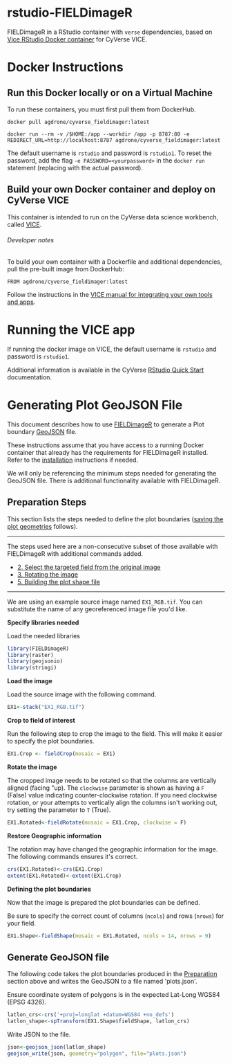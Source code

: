 
# rstudio-FIELDimageR

FIELDimageR in a RStudio container with `verse` dependencies, based on [Vice RStudio Docker container](https://hub.docker.com/r/cyversevice/rstudio-verse) for CyVerse VICE.

# Docker Instructions

## Run this Docker locally or on a Virtual Machine

To run these containers, you must first pull them from DockerHub.

```
docker pull agdrone/cyverse_fieldimager:latest
```

```
docker run --rm -v /$HOME:/app --workdir /app -p 8787:80 -e REDIRECT_URL=http://localhost:8787 agdrone/cyverse_fieldimager:latest
```

The default username is `rstudio` and password is `rstudio1`.
To reset the password, add the flag `-e PASSWORD=<yourpassword>` in the `docker run` statement (replacing <yourpassword> with the actual password).

## Build your own Docker container and deploy on CyVerse VICE

This container is intended to run on the CyVerse data science workbench, called [VICE](https://cyverse-visual-interactive-computing-environment.readthedocs-hosted.com/en/latest/index.html). 

###### Developer notes

To build your own container with a Dockerfile and additional dependencies, pull the pre-built image from DockerHub:

```
FROM agdrone/cyverse_fieldimager:latest
```

Follow the instructions in the [VICE manual for integrating your own tools and apps](https://cyverse-visual-interactive-computing-environment.readthedocs-hosted.com/en/latest/developer_guide/building.html).

# Running the VICE app
If running the docker image on VICE, the default username is `rstudio` and password is `rstudio1`.

Additional information is available in the CyVerse [RStudio Quick Start](https://learning.cyverse.org/projects/vice/en/latest/user_guide/quick-rstudio.html) documentation. 

# Generating Plot GeoJSON File
This document describes how to use [FIELDimageR](https://github.com/OpenDroneMap/FIELDimageR) to generate a Plot boundary [GeoJSON](https://datatracker.ietf.org/doc/rfc7946/?include_text=1) file.

These instructions assume that you have access to a running Docker container that already has the requirements for FIELDimageR installed.
Refer to the [installation](https://github.com/OpenDroneMap/FIELDimageR#Instal) instructions if needed.

We will only be referencing the minimum steps needed for generating the GeoJSON file.
There is additional functionality available with FIELDimageR.

## Preparation Steps <a name="preparation" />
This section lists the steps needed to define the plot boundaries ([saving the plot geometries](#generate) follows).

<hr />

The steps used here are a non-consecutive subset of those available with FIELDimageR with additional commands added.

- [2. Select the targeted field from the original image](https://github.com/OpenDroneMap/FIELDimageR#2-selecting-the-targeted-field-from-the-original-image)
- [3. Rotating the image](https://github.com/OpenDroneMap/FIELDimageR#3-rotating-the-image)
- [5. Building the plot shape file](https://github.com/OpenDroneMap/FIELDimageR#5-building-the-plot-shape-file)

<hr />

We are using an example source image named `EX1_RGB.tif`.
You can substitute the name of any georeferenced image file you'd like.

**Specify libraries needed**

Load the needed libraries
```R
library(FIELDimageR)
library(raster)
library(geojsonio)
library(stringi)
```

**Load the image**

Load the source image with the following command.
```R
EX1<-stack("EX1_RGB.tif")
```

**Crop to field of interest**

Run the following step to crop the image to the field.
This will make it easier to specify the plot boundaries.
```R
EX1.Crop <- fieldCrop(mosaic = EX1)
```

**Rotate the image**

The cropped image needs to be rotated so that the columns are vertically aligned (facing  "up).
The `clockwise` parameter is shown as having a `F` (False) value indicating counter-clockwise rotation.
If you need clockwise rotation, or your attempts to vertically align the columns isn't working out, try setting the parameter to `T` (True).
```R
EX1.Rotated<-fieldRotate(mosaic = EX1.Crop, clockwise = F)
```

**Restore Geographic information**

The rotation may have changed the geographic information for the image.
The following commands ensures it's correct.
```R
crs(EX1.Rotated)<-crs(EX1.Crop)
extent(EX1.Rotated)<-extent(EX1.Crop)
```

**Defining the plot boundaries**

Now that the image is prepared the plot boundaries can be defined.

Be sure to specify the correct count of columns (`ncols`) and rows (`nrows`) for your field.

```R
EX1.Shape<-fieldShape(mosaic = EX1.Rotated, ncols = 14, nrows = 9)
```

## Generate GeoJSON file <a name="generate" />
The following code takes the plot boundaries produced in the [Preparation](#preparation) section above and writes the GeoJSON to a file named 'plots.json'.

Ensure coordinate system of polygons is in the expected Lat-Long WGS84 (EPSG 4326).
```R
latlon_crs<-crs('+proj=longlat +datum=WGS84 +no_defs')
latlon_shape<-spTransform(EX1.Shape$fieldShape, latlon_crs)
```

Write JSON to the file.
```R
json<-geojson_json(latlon_shape)
geojson_write(json, geometry="polygon", file="plots.json")
```
